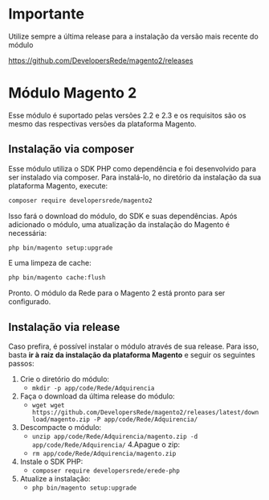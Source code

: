 # Importante

Utilize sempre a última release para a instalação da versão mais recente do módulo

https://github.com/DevelopersRede/magento2/releases

# Módulo Magento 2

Esse módulo é suportado pelas versões 2.2 e 2.3 e os requisitos são os mesmo das respectivas versões da plataforma Magento.

## Instalação via composer

Esse módulo utiliza o SDK PHP como dependência e foi desenvolvido para ser instalado via composer. Para instalá-lo, no diretório da instalação da sua plataforma Magento, execute:

```bash
composer require developersrede/magento2
```

Isso fará o download do módulo, do SDK e suas dependências. Após adicionado o módulo, uma atualização da instalação do Magento é necessária:

```bash
php bin/magento setup:upgrade
```

E uma limpeza de cache:

```bash
php bin/magento cache:flush
```

Pronto. O módulo da Rede para o Magento 2 está pronto para ser configurado.

## Instalação via release

Caso prefira, é possível instalar o módulo através de sua release. Para isso, basta **ir à raiz da instalação da plataforma Magento** e seguir os seguintes passos:

1. Crie o diretório do módulo:
   * `mkdir -p app/code/Rede/Adquirencia`
2. Faça o download da última release do módulo:
   * `wget wget https://github.com/DevelopersRede/magento2/releases/latest/download/magento.zip -P app/code/Rede/Adquirencia/`
3. Descompacte o módulo:
   * `unzip app/code/Rede/Adquirencia/magento.zip -d app/code/Rede/Adquirencia/`
4.Apague o zip:
   * `rm app/code/Rede/Adquirencia/magento.zip`
5. Instale o SDK PHP:
   * `composer require developersrede/erede-php`
6. Atualize a instalação:
   * `php bin/magento setup:upgrade`
